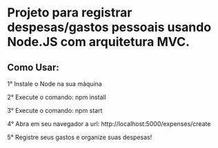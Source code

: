 # Projeto para registrar despesas/gastos pessoais usando Node.JS com arquitetura MVC.

## Como Usar:
1° Instale o Node na sua máquina

2° Execute o comando:
  npm install
  
3° Execute o comando:
  npm start

4° Abra em seu navegador a url:
  http://localhost:5000/expenses/create

5° Registre seus gastos e organize suas despesas!
